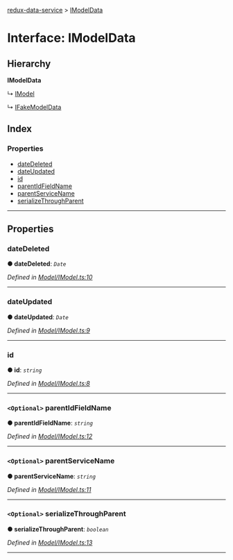 [redux-data-service](../README.md) > [IModelData](../interfaces/imodeldata.md)

# Interface: IModelData

## Hierarchy

**IModelData**

↳  [IModel](imodel.md)

↳  [IFakeModelData](ifakemodeldata.md)

## Index

### Properties

* [dateDeleted](imodeldata.md#datedeleted)
* [dateUpdated](imodeldata.md#dateupdated)
* [id](imodeldata.md#id)
* [parentIdFieldName](imodeldata.md#parentidfieldname)
* [parentServiceName](imodeldata.md#parentservicename)
* [serializeThroughParent](imodeldata.md#serializethroughparent)

---

## Properties

<a id="datedeleted"></a>

###  dateDeleted

**● dateDeleted**: *`Date`*

*Defined in [Model/IModel.ts:10](https://github.com/Rediker-Software/redux-data-service/blob/ca68f8d/src/Model/IModel.ts#L10)*

___
<a id="dateupdated"></a>

###  dateUpdated

**● dateUpdated**: *`Date`*

*Defined in [Model/IModel.ts:9](https://github.com/Rediker-Software/redux-data-service/blob/ca68f8d/src/Model/IModel.ts#L9)*

___
<a id="id"></a>

###  id

**● id**: *`string`*

*Defined in [Model/IModel.ts:8](https://github.com/Rediker-Software/redux-data-service/blob/ca68f8d/src/Model/IModel.ts#L8)*

___
<a id="parentidfieldname"></a>

### `<Optional>` parentIdFieldName

**● parentIdFieldName**: *`string`*

*Defined in [Model/IModel.ts:12](https://github.com/Rediker-Software/redux-data-service/blob/ca68f8d/src/Model/IModel.ts#L12)*

___
<a id="parentservicename"></a>

### `<Optional>` parentServiceName

**● parentServiceName**: *`string`*

*Defined in [Model/IModel.ts:11](https://github.com/Rediker-Software/redux-data-service/blob/ca68f8d/src/Model/IModel.ts#L11)*

___
<a id="serializethroughparent"></a>

### `<Optional>` serializeThroughParent

**● serializeThroughParent**: *`boolean`*

*Defined in [Model/IModel.ts:13](https://github.com/Rediker-Software/redux-data-service/blob/ca68f8d/src/Model/IModel.ts#L13)*

___

